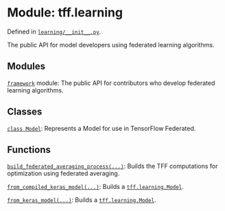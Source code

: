 <div itemscope itemtype="http://developers.google.com/ReferenceObject">
<meta itemprop="name" content="tff.learning" />
<meta itemprop="path" content="Stable" />
</div>

# Module: tff.learning

Defined in
[`learning/__init__.py`](http://github.com/tensorflow/federated/tree/master/tensorflow_federated/python/learning/__init__.py).

The public API for model developers using federated learning algorithms.

## Modules

[`framework`](../tff/learning/framework.md) module: The public API for contributors who develop federated learning algorithms.

## Classes

[`class Model`](../tff/learning/Model.md): Represents a Model for use in TensorFlow Federated.

## Functions

[`build_federated_averaging_process(...)`](../tff/learning/build_federated_averaging_process.md): Builds the TFF computations for optimization using federated averaging.

[`from_compiled_keras_model(...)`](../tff/learning/from_compiled_keras_model.md):
Builds a <a href="../tff/learning/Model.md"><code>tff.learning.Model</code></a>.

[`from_keras_model(...)`](../tff/learning/from_keras_model.md): Builds a
<a href="../tff/learning/Model.md"><code>tff.learning.Model</code></a>.
